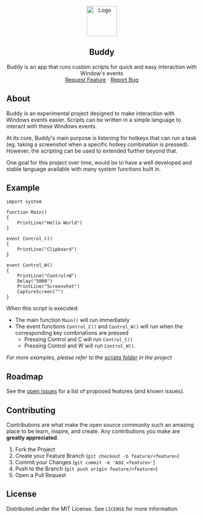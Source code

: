 <p align="center">
  <a href="https://github.com/blapaz/buddy">
    <img src="https://avatars3.githubusercontent.com/u/21316645?s=460&v=4" alt="Logo" width="80" height="80">
  </a>

  <h2 align="center">Buddy</h2>
  <p align="center">
    Buddy is an app that runs custom scripts for quick and easy interaction with Window's events
    <br />
    <a href="https://github.com/blapaz/buddy/issues/new">Request Feature</a>
    ·
    <a href="https://github.com/blapaz/buddy/issues/new">Report Bug</a>
  </p>
</p>

## About

Buddy is an experimental project designed to make interaction with Windows events easier. Scripts can be written in a simple language to interact with these Windows events. 

At its core, Buddy's main purpose is listening for hotkeys that can run a task (eg. taking a screenshot when a specific hotkey combination is pressed). However, the scripting can be used to extended further beyond that. 

One goal for this project over time, would be to have a well developed and stable language available with many system functions built in.

## Example

```
import system

function Main()
{
    PrintLine("Hello World")
}

event Control_C() 
{
	PrintLine("Clipboard")
}

event Control_W() 
{
	PrintLine("Control+W")
	Delay("5000")
	PrintLine("Screenshot")
	CaptureScreen("")
}
```

When this script is executed:
- The main function ```Main()``` will run immediately
- The event functions ```Control_C()``` and ```Control_W()``` will run when the corresponding key combinations are pressed 
  - Pressing Control and C will run ```Control_C()```
  - Pressing Control and W will run ```Control_W()```.

_For more examples, please refer to the [scripts folder](https://github.com/blapaz/buddy/tree/master/scripts) in the project_

## Roadmap

See the [open issues](https://github.com/blapaz/buddy/issues) for a list of proposed features (and known issues).

## Contributing

Contributions are what make the open source community such an amazing place to be learn, inspire, and create. Any contributions you make are **greatly appreciated**.

1. Fork the Project
2. Create your Feature Branch (`git checkout -b feature/<feature>`)
3. Commit your Changes (`git commit -m 'Add <feature>'`)
4. Push to the Branch (`git push origin feature/<feature>`)
5. Open a Pull Request

## License

Distributed under the MIT License. See `LICENSE` for more information.